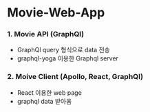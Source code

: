 # Movie-Web-App

### 1. Movie API (GraphQl)

- GraphQl query 형식으로 data 전송
- graphql-yoga 이용한 Graphql server

### 2. Moive Client (Apollo, React, GraphQl)

- React 이용한 web page
- graphql data 받아옴
